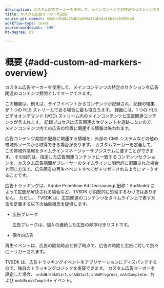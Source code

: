 ```yaml
---
description: カスタム広告マーカーを使用して、メインコンテンツの特定のセクションを広告関連のコンテンツ期間としてマークできます。
title: カスタム広告マーカーの追加
source-git-commit: 02ebc3548a254b2a6554f1ab34afbb3ea5f09bb8
workflow-type: tm+mt
source-wordcount: '299'
ht-degree: 0%

---
```


# 概要 {#add-custom-ad-markers-overview}

カスタム広告マーカーを使用して、メインコンテンツの特定のセクションを広告関連のコンテンツ期間としてマークできます。

この機能は、例えば、ライブイベントからコンテンツが記録され、記録の結果が 1 つの HLS ストリームである場合に最も役立ちます。 録画には、1 つの HLS ビデオオンデマンド (VOD) ストリーム内のメインコンテンツと広告関連コンテンツが含まれます。 記録プロセスは広告関連のセグメントを追跡しないので、メインコンテンツ内での広告の位置に関連する情報は失われます。

広告コンテンツ期間の配置に関連する情報を、外部の CMS システムなどの他の帯域外ソースから取得できる場合があります。 カスタムマーカーを定義して、この帯域外情報をタイムラインマネージャーサブシステムに渡すことができます。 その目的は、指定した広告関連コンテンツに一致するコンテンツセクションを、カスタム広告期間がプレーヤーのタイムラインに明示的に配置された場合と同じ方法で、広告固有の再生イベントすべてがトリガーされるようにマークすることです。

広告トラッキングは、Adobe Primetime Ad Decisioning( 旧称：Auditude) によって広告が解決される場合など、TVSDK が内部的に処理するわけではありません。 ただし、 TVSDK は、広告関連のコンテンツをタイムライン上で表す方法を定義する以下の抽象概念を提供します。

* 広告ブレーク

  広告ブレークは、個々の連続した広告の順序付きリストです。
* 個々の広告

再生イベントは、広告の開始時点と終了時点で、広告の時間と広告に対して別々にトリガーされます。

TVSDK は、広告トラッキングイベントをアプリケーションにディスパッチするので、独自のトラッキングロジックを実装できます。 カスタム広告マーカーを設定した場合、 `onAdBreakStart`, `onAdStart`, `onAdProgress`, `onAdComplete`、および `onAdBreakComplete` イベント。
